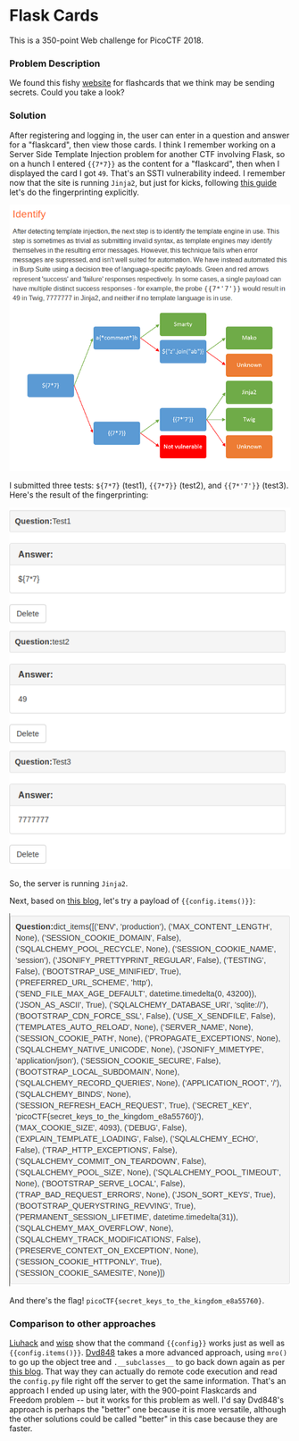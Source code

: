 # Flask Cards

This is a 350-point Web challenge for PicoCTF 2018.

### Problem Description

We found this fishy [website](http://2018shell.picoctf.com:51878/) for flashcards that we think may be sending secrets. Could you take a look?

### Solution

After registering and logging in, the user can enter in a question and answer for a "flaskcard", then view those cards. I think I remember working on a Server Side Template Injection problem for another CTF involving Flask, so on a hunch I entered `{{7*7}}` as the content for a "flaskcard", then when I displayed the card I got `49`. That's an SSTI vulnerability indeed. I remember now that the site is running `Jinja2`, but just for kicks, following [this guide](https://portswigger.net/blog/server-side-template-injection) let's do the fingerprinting explicitly.

![./fingerprinting_method.png](./fingerprinting_method.png)

I submitted three tests: `${7*7}` (test1), `{{7*7}}` (test2), and `{{7*'7'}}` (test3). Here's the result of the fingerprinting:

![./fingerprinting_results.png](./fingerprinting_results.png)

So, the server is running `Jinja2`.

Next, based on [this blog](https://www.lanmaster53.com/2016/03/exploring-ssti-flask-jinja2/), let's try a payload of `{{config.items()}}`:

![./config_items.png](./config_items.png)

And there's the flag! `picoCTF{secret_keys_to_the_kingdom_e8a55760}`.

### Comparison to other approaches

[Liuhack](https://github.com/liuhack/writeups/blob/master/2018/picoCTF/Flaskcards/README.md) and [wisp](https://www.wispwisp.com/?p=281) show that the command `{{config}}` works just as well as `{{config.items()}}`. [Dvd848](https://github.com/Dvd848/CTFs/blob/master/2018_picoCTF/Flaskcards.md) takes a more advanced approach, using `mro()` to go up the object tree and `.__subclasses__` to go back down again as per [this blog](https://nvisium.com/blog/2016/03/11/exploring-ssti-in-flask-jinja2-part-ii). That way they can actually do remote code execution and read the `config.py` file right off the server to get the same information. That's an approach I ended up using later, with the 900-point Flaskcards and Freedom problem -- but it works for this problem as well. I'd say Dvd848's approach is perhaps the "better" one because it is more versatile, although the other solutions could be called "better" in this case because they are faster. 
